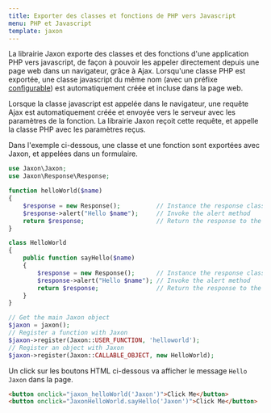 ```yaml
---
title: Exporter des classes et fonctions de PHP vers Javascript
menu: PHP et Javascript
template: jaxon
---
```


La librairie Jaxon exporte des classes et des fonctions d'une application PHP vers javascript, de façon à pouvoir les appeler directement depuis une page web dans un navigateur, grâce à Ajax.
Lorsqu'une classe PHP est exportée, une classe javascript du même nom (avec un préfixe [configurable](/docs/usage/configuration)) est automatiquement créée et incluse dans la page web.

Lorsque la classe javascript est appelée dans le navigateur, une requête Ajax est automatiquement créée et envoyée vers le serveur avec les paramètres de la fonction.
La librairie Jaxon reçoit cette requête, et appelle la classe PHP avec les paramètres reçus.  

Dans l'exemple ci-dessous, une classe et une fonction sont exportées avec Jaxon, et appelées dans un formulaire.

```php
use Jaxon\Jaxon;
use Jaxon\Response\Response;

function helloWorld($name) 
{ 
    $response = new Response();          // Instance the response class 
    $response->alert("Hello $name");     // Invoke the alert method
    return $response;                    // Return the response to the browser
}  

class HelloWorld
{
    public function sayHello($name)
    {
        $response = new Response();      // Instance the response class 
        $response->alert("Hello $name"); // Invoke the alert method
        return $response;                // Return the response to the browser
    }
}

// Get the main Jaxon object
$jaxon = jaxon();
// Register a function with Jaxon
$jaxon->register(Jaxon::USER_FUNCTION, 'helloworld');
// Register an object with Jaxon
$jaxon->register(Jaxon::CALLABLE_OBJECT, new HelloWorld);
```

Un click sur les boutons HTML ci-dessous va afficher le message `Hello Jaxon` dans la page.

```html
<button onclick="jaxon_helloWorld('Jaxon')">Click Me</button>
<button onclick="JaxonHelloWorld.sayHello('Jaxon')">Click Me</button>
```

